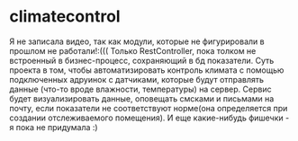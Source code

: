 # climatecontrol
Я не записала видео, так как модули, которые не фигурировали в прошлом не работали!:(((
Только RestController, пока толком не встроенный в бизнес-процесс, сохраняющий в бд показатели.
Суть проекта в том, чтобы автоматизировать контроль климата с помощью подключенных адруинок с датчиками, которые будут отправлять данные (что-то вроде влажности, температуры) на сервер. Сервис будет визуализировать данные, оповещать смсками и письмами на почту, если показатели не соответствуют норме(она определяется при создании отслеживаемого помещения). И еще  какие-нибудь фишечки - я пока не придумала :)
